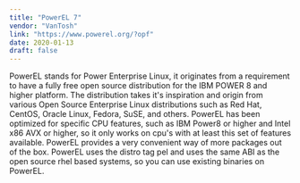 ```yaml
---
title: "PowerEL 7"
vendor: "VanTosh"
link: "https://www.powerel.org/?opf"
date: 2020-01-13
draft: false
---
```



PowerEL stands for Power Enterprise Linux,
it originates from a requirement to have a fully free open source distribution for the IBM POWER 8 and higher platform.
The distribution takes it's inspiration and origin from various Open Source Enterprise Linux distributions such as
Red Hat, CentOS, Oracle Linux, Fedora, SuSE, and others.
PowerEL has been optimized for specific CPU features,
such as IBM Power8 or higher and Intel x86 AVX or higher, so it only works on cpu's with at least this set of features available.
PowerEL provides a very convenient way of more packages out of the box.
PowerEL uses the distro tag pel and uses the same ABI as the open source rhel based systems, so you can use existing binaries on PowerEL.
